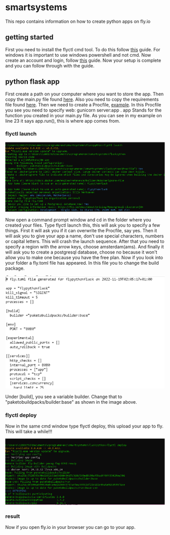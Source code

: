 # **smartsystems**
This repo contains information on how to create python apps on fly.io

## **getting started**
First you need to install the flyctl cmd tool. To do this follow [this](https://fly.io/docs/hands-on/install-flyctl/) guide. For windows it is important to use windows powershell and not cmd. Now create an account and login, follow [this](https://fly.io/docs/getting-started/log-in-to-fly/) guide. Now your setup is complete and you can follow through with the guide.

## **python flask app**
First create a path on your computer where you want to store the app. Then copy the main.py file found [here](https://github.com/stino220802/smartsystems/blob/main/flaskpython/main.py). Also you need to copy the requirements file found [here](https://github.com/stino220802/smartsystems/blob/main/flaskpython/requirements.txt). Then we need to create a Procfile, [example](https://github.com/stino220802/smartsystems/blob/main/flaskpython/Procfile). In this Procfile you see you need to specify web: gunicorn server:app . app Stands for the function you created in your main.py file. As you can see in my example on line 23 it says app.run(), this is where app comes from.

### **flyctl launch**
![image](https://github.com/stino220802/smartsystems/blob/main/pictures/launch.PNG)

Now open a command prompt window and cd in the folder where you created your files. Type flyctl launch this, this will ask you to specify a few things. First it will ask you if it can overwrite the Procfile, say yes. Then it will ask you to give your app a name, don't use special characters, numbers or capital letters. This will crash the launch sequence. After that you need to specify a region with the arrow keys, choose amsterdam(ams). And finally it will ask you to create a postgresql database, choose no because it won't allow you to make one because you have the free plan. Now if you look into your folder a fly.toml file has appeared. In this file you to change the build package. 

![image](https://github.com/stino220802/smartsystems/blob/main/pictures/flytoml.PNG) 

Under [build], you see a variable builder. Change that to "paketobuildpacks/builder:base" as shown in the image above.

### **flyctl deploy**
Now in the same cmd window type flyctl deploy, this upload your app to fly. This will take a while!!! 

![image](https://github.com/stino220802/smartsystems/blob/main/pictures/deploy.PNG)

### **result**
Now if you open fly.io in your browser you can go to your app.




